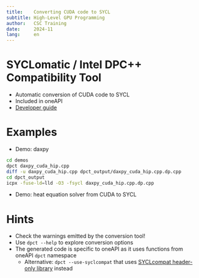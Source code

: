 ```yaml
---
title:    Converting CUDA code to SYCL
subtitle: High-Level GPU Programming
author:   CSC Training
date:     2024-11
lang:     en
---
```


# SYCLomatic / Intel DPC++ Compatibility Tool

- Automatic conversion of CUDA code to SYCL
- Included in oneAPI
- [Developer guide](https://www.intel.com/content/www/us/en/docs/dpcpp-compatibility-tool/developer-guide-reference/2025-0/overview.html)

# Examples

- Demo: daxpy

```bash
cd demos
dpct daxpy_cuda_hip.cpp
diff -u daxpy_cuda_hip.cpp dpct_output/daxpy_cuda_hip.cpp.dp.cpp
cd dpct_output
icpx -fuse-ld=lld -O3 -fsycl daxpy_cuda_hip.cpp.dp.cpp
```

- Demo: heat equation solver from CUDA to SYCL

# Hints

- Check the warnings emitted by the conversion tool!
- Use `dpct --help` to explore conversion options
- The generated code is specific to oneAPI as it uses functions from oneAPI `dpct` namespace
  - Alternative: `dpct --use-syclcompat` that uses [SYCLcompat header-only library](https://intel.github.io/llvm/syclcompat/README.html) instead


